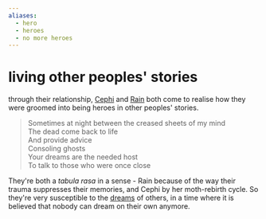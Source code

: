 ```yaml
---
aliases:
  - hero
  - heroes
  - no more heroes
---
```

# living other peoples' stories
through their relationship, [Cephi](Cephi.md) and [Rain](Rain.md) both come to realise how they were groomed into being heroes in other peoples' stories.

> Sometimes at night between the creased sheets of my mind   
> The dead come back to life   
> And provide advice   
> Consoling ghosts   
> Your dreams are the needed host   
> To talk to those who were once close

They're both a *tabula rasa* in a sense - Rain because of the way their trauma suppresses their memories, and Cephi by her moth-rebirth cycle. So they're very susceptible to the [dreams](dream.md) of others, in a time where it is believed that nobody can dream on their own anymore.